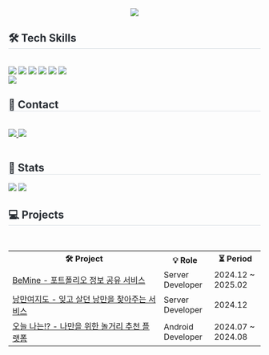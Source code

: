 <div align= "center">
    <img src="https://capsule-render.vercel.app/api?type=waving&color=4dadd5&height=180&text=Welcome!%20I'm%20Byungung%20Lee%20👋🏻&animation=&fontColor=000000&fontSize=50" />
    </div>
    <div style="text-align: left;">
    <h2 style="border-bottom: 1px solid #d8dee4; color: #282d33;"> 🛠️ Tech Skills </h2> <br> 
    <div style="margin: ; text-align: left;" "text-align: left;"> <img src="https://img.shields.io/badge/Android-3DDC84?style=for-the-badge&logo=Android&logoColor=white">
          <img src="https://img.shields.io/badge/Node.js-339933?style=for-the-badge&logo=Node.js&logoColor=white">
          <img src="https://img.shields.io/badge/kotlin-%237F52FF.svg?style=for-the-badge&logo=kotlin&logoColor=white">
          <img src="https://img.shields.io/badge/Javascript-F7DF1E?style=for-the-badge&logo=Javascript&logoColor=white">
          <img src="https://img.shields.io/badge/MySQL-4479A1?style=for-the-badge&logo=MySQL&logoColor=white">
          <img src="https://img.shields.io/badge/Notion-000000?style=for-the-badge&logo=Notion&logoColor=white">
          <br/><img src="https://img.shields.io/badge/Github-181717?style=for-the-badge&logo=Github&logoColor=white">
          </div>
    </div>
    <div style="text-align: left;">
    <h2 style="border-bottom: 1px solid #d8dee4; color: #282d33;"> 📧 Contact </h2> <br> 
    <div style="text-align: left;"> <a href=mailto:ung5328@hanmail.net> <img src="https://img.shields.io/badge/Gmail-EA4335?style=for-the-badge&logo=Gmail&logoColor=white&link=mailto:ung5328@hanmail.net">
      <img src="https://img.shields.io/badge/github-%23121011.svg?style=for-the-badge&logo=github&logoColor=white">
    </a>
          </div>  <br> 
    <div style="text-align: left;">  </div> 
    </div>
    <div style="text-align: left;"> 
    <h2 style="border-bottom: 1px solid #d8dee4; color: #282d33;"> 🏅 Stats </h2> <div style="text-align: left;"> <img src="https://github-readme-stats.vercel.app/api?username=bulee5328&bg_color=180,fafafa,00000000&title_color=538cea&text_color=111111"
         /> <img src="https://github-readme-stats.vercel.app/api/top-langs/?username=bulee5328&layout=compact&bg_color=180,fafafa,00000000&title_color=538cea&text_color=111111"
           /> </div> 
    </div>
    <h2 style="border-bottom: 1px solid #d8dee4; color: #282d33;"> 💻 Projects </h2> <br> 
<table>
  <tr>
    <th style="width: 60%;">🛠️ Project</th>
    <th style="width: 20%;">💡 Role</th>
    <th style="width: 20%;">⏳ Period</th>
  </tr>
  <tr>
    <td style="width: 60%;"> 
      <a href="https://github.com/BEMINE-UMC/Server" target="_blank">BeMine - 포트폴리오 정보 공유 서비스</a>
    </td>
    <td style="width: 20%;">Server Developer</td>
    <td style="width: 20%;">2024.12 ~ 2025.02</td>
  </tr>
  <tr>
    <td style="width: 60%;"> 
      <a href="https://github.com/Romantic-Yeojido/backend" target="_blank">낭만여지도 - 잊고 살던 낭만을 찾아주는 서비스</a>
    </td>
    <td style="width: 20%;">Server Developer</td>
    <td style="width: 20%;">2024.12</td>
  </tr>
  <tr>
    <td style="width: 60%;"> 
      <a href="https://github.com/todaynan/Android" target="_blank">오늘 나는!? - 나만을 위한 놀거리 추천 플랫폼</a>
    </td>
    <td style="width: 20%;">Android Developer</td>
    <td style="width: 20%;">2024.07 ~ 2024.08</td>
  </tr>
</table>


